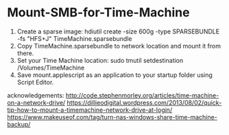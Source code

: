 # Mount-SMB-for-Time-Machine

1. Create a sparse image: hdiutil create -size 600g -type SPARSEBUNDLE -fs "HFS+J" TimeMachine.sparsebundle
2. Copy TimeMachine.sparsebundle to network location and mount it from there.
3. Set your Time Machine location: sudo tmutil setdestination /Volumes/TimeMachine
4. Save mount.applescript as an application to your startup folder using Script Editor.

acknowledgements: 
http://code.stephenmorley.org/articles/time-machine-on-a-network-drive/
https://dillieodigital.wordpress.com/2013/08/02/quick-tip-how-to-mount-a-timemachine-network-drive-at-login/
https://www.makeuseof.com/tag/turn-nas-windows-share-time-machine-backup/
